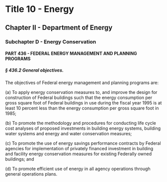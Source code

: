 
# Title 10 - Energy
## Chapter II - Department of Energy
### Subchapter D - Energy Conservation
#### PART 436 - FEDERAL ENERGY MANAGEMENT AND PLANNING PROGRAMS
##### § 436.2 General objectives.

The objectives of Federal energy management and planning programs are:

(a) To apply energy conservation measures to, and improve the design for construction of Federal buildings such that the energy consumption per gross square foot of Federal buildings in use during the fiscal year 1995 is at least 10 percent less than the energy consumption per gross square foot in 1985;

(b) To promote the methodology and procedures for conducting life cycle cost analyses of proposed investments in building energy systems, building water systems and energy and water conservation measures;

(c) To promote the use of energy savings performance contracts by Federal agencies for implementation of privately financed investment in building and facility energy conservation measures for existing Federally owned buildings; and

(d) To promote efficient use of energy in all agency operations through general operations plans.

